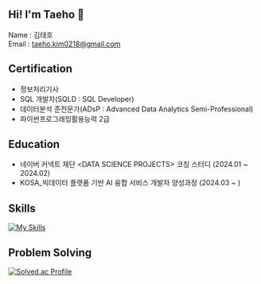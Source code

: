 ## Hi! I'm Taeho 👋
Name : 김태호 </br>
Email : taeho.kim0218@gmail.com

## Certification
* 정보처리기사
* SQL 개발자(SQLD : SQL Developer)
* 데이터분석 준전문가(ADsP : Advanced Data Analytics Semi-Professional)
* 파이썬프로그래밍활용능력 2급

## Education
* 네이버 커넥트 재단 \<DATA SCIENCE PROJECTS> 코칭 스터디 (2024.01 ~ 2024.02) </br>
* KOSA_빅데이터 플랫폼 기반 AI 융합 서비스 개발자 양성과정 (2024.03 ~ )

## Skills
[![My Skills](https://skillicons.dev/icons?i=html,css,js,java,spring,py,sklearn)](https://skillicons.dev)

## Problem Solving
[![Solved.ac Profile](http://mazassumnida.wtf/api/v2/generate_badge?boj=ha990101)](https://solved.ac/ha990101/)
<!--
## Tech stack
<img src="https://img.shields.io/badge/HTML5-E34F26.svg?&style=for-the-badge&logo=HTML5&logoColor=white"> <img src="https://img.shields.io/badge/CSS3-1572B6?style=for-the-badge&logo=CSS3&logoColor=white"> <img src="https://img.shields.io/badge/javascript-F7DF1E?style=for-the-badge&logo=javascript&logoColor=black">
<img src="https://img.shields.io/badge/react-61DAFB?style=for-the-badge&logo=react&logoColor=black"> <img src="https://img.shields.io/badge/node.js-339933?style=for-the-badge&logo=node.js&logoColor=white">

<img src="https://img.shields.io/badge/JAVA-007396?style=for-the-badge&logo=java&logoColor=white"> <img src="https://img.shields.io/badge/Spring-6DB33F?style=for-the-badge&logo=Spring&logoColor=white"> <img src="https://img.shields.io/badge/Spring Boot-6DB33F?style=for-the-badge&logo=Spring Boot&logoColor=white">

<img src="https://img.shields.io/badge/Python-3776AB?style=for-the-badge&logo=python&logoColor=white">
<!-- <img src="https://img.shields.io/badge/C-A8B9CC?style=for-the-badge&logo=C&logoColor=white">
<img src="https://img.shields.io/badge/C++-00599C?style=for-the-badge&logo=C++&logoColor=white"> -->





<!-- ![로고명](https://img.shields.io/badge/로고명-원하는색상코드.svg?&style=for-the-badge&logo=로고명&logoColor=로고색상)-->

<!--

## Algorithm
[![Solved.ac Profile](http://mazassumnida.wtf/api/v2/generate_badge?boj=ha990101)](https://solved.ac/ha990101/)

<!--
**ddaeng99/ddaeng99** is a ✨ _special_ ✨ repository because its `README.md` (this file) appears on your GitHub profile.

Here are some ideas to get you started:

- 🔭 I’m currently working on ...
- 🌱 I’m currently learning ...
- 👯 I’m looking to collaborate on ...
- 🤔 I’m looking for help with ...
- 💬 Ask me about ...
- 📫 How to reach me: ...
- 😄 Pronouns: ...
- ⚡ Fun fact: ...
-->

